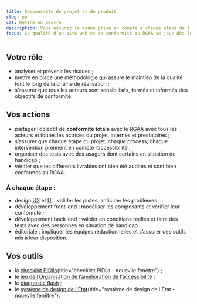 ```yaml
---
title: Responsable de projet et de produit
slug: po
cat: Mettre en oeuvre
description: Vous assurez la bonne prise en compte à chaque étape de l’accessibilité
focus: La qualité d’un site web et sa conformité au RGAA se joue dès la conception d’un projet.
---
```


## Votre rôle

* analyser et prévenir les risques ;
* mettre en place une méthodologie qui assure le maintien de la qualité tout le long de la chaîne de réalisation ;
* s’assurer que tous les acteurs sont sensibilisés, formés et informés des objectifs de conformité. 

## Vos actions

* partager l’objectif de **conformité totale** avec le <abbr title="Référentiel général d’amélioration de l’accessibilité">RGAA</abbr> avec tous les acteurs et toutes les actrices du projet, internes et prestataires ;
* s’assurer que chaque étape du projet, chaque process, chaque intervention prennent en compte l’accessibilité ;
* organiser des tests avec des usagers dont certains en situation de handicap ;
* vérifier que les différents livrables ont bien été audités et sont bien conformes au RGAA.

### À chaque étape :

* design <abbr title="User experience" lang="en">UX</abbr> et <abbr title="User interface" lang="en">UI</abbr> : valider les pistes, anticiper les problèmes ;
* développement front-end : modéliser les composants et vérifier leur conformité ;
* développement back-end : valider en conditions réelles et faire des tests avec des personnes en situation de handicap ;
* éditoriale : impliquer les équipes rédactionnelles et s’assurer des outils mis à leur disposition.

## Vos outils

* la [checklist PiDila](https://pidila.gitlab.io/checklist-pidila/){title="checklist PiDila - nouevlle fenêtre"} ;
* le [jeu de l’Organisation de l’amélioration de l’accessibilité](../../jeu-de-oaa/) ;
* le [diagnostic flash](/outils/diagnostic-flash) ;
* le [système de design de l'État](https://www.systeme-de-design.gouv.fr/){title="système de design de l'État - nouevlle fenêtre"}.
